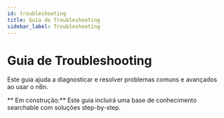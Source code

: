 ```yaml
---
id: troubleshooting
title: Guia de Troubleshooting
sidebar_label: Troubleshooting
---
```


#  Guia de Troubleshooting

Este guia ajuda a diagnosticar e resolver problemas comuns e avançados ao usar o n8n.

** Em construção:** Este guia incluirá uma base de conhecimento searchable com soluções step-by-step.
